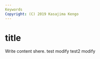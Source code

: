 ```yaml
---
Keywords
Copyright: (C) 2019 Kasajima Kengo
---
```


# title

Write content shere.
test modify
test2 modify

